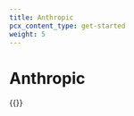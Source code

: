 ```yaml
---
title: Anthropic
pcx_content_type: get-started
weight: 5
---
```


# Anthropic

{{<render file="_anthropic.md">}}